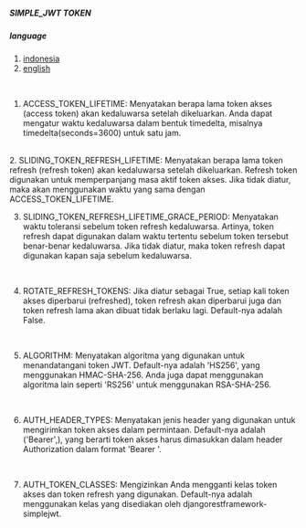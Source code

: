 ##### SIMPLE_JWT TOKEN 
##### language
1. [indonesia]
2. [english]

<br/>

1. ACCESS_TOKEN_LIFETIME: Menyatakan berapa lama token akses (access token) akan kedaluwarsa setelah dikeluarkan. Anda dapat mengatur waktu kedaluwarsa dalam bentuk timedelta, misalnya timedelta(seconds=3600) untuk satu jam.
<br/>
2. SLIDING_TOKEN_REFRESH_LIFETIME: Menyatakan berapa lama token refresh (refresh token) akan kedaluwarsa setelah dikeluarkan. Refresh token digunakan untuk memperpanjang masa aktif token akses. Jika tidak diatur, maka akan menggunakan waktu yang sama dengan ACCESS_TOKEN_LIFETIME.
<br/>

3. SLIDING_TOKEN_REFRESH_LIFETIME_GRACE_PERIOD: Menyatakan waktu toleransi sebelum token refresh kedaluwarsa. Artinya, token refresh dapat digunakan dalam waktu tertentu sebelum token tersebut benar-benar kedaluwarsa. Jika tidak diatur, maka token refresh dapat digunakan kapan saja sebelum kedaluwarsa.
<br/>

4. ROTATE_REFRESH_TOKENS: Jika diatur sebagai True, setiap kali token akses diperbarui (refreshed), token refresh akan diperbarui juga dan token refresh lama akan dibuat tidak berlaku lagi. Default-nya adalah False.
<br/>

5. ALGORITHM: Menyatakan algoritma yang digunakan untuk menandatangani token JWT. Default-nya adalah 'HS256', yang menggunakan HMAC-SHA-256. Anda juga dapat menggunakan algoritma lain seperti 'RS256' untuk menggunakan RSA-SHA-256.
<br/>

6. AUTH_HEADER_TYPES: Menyatakan jenis header yang digunakan untuk mengirimkan token akses dalam permintaan. Default-nya adalah ('Bearer',), yang berarti token akses harus dimasukkan dalam header Authorization dalam format 'Bearer <token>'.
<br/>

7. AUTH_TOKEN_CLASSES: Mengizinkan Anda mengganti kelas token akses dan token refresh yang digunakan. Default-nya adalah menggunakan kelas yang disediakan oleh djangorestframework-simplejwt.

















  [indonesia]: <./README.md>
  [english]: <./README-ENG.md>